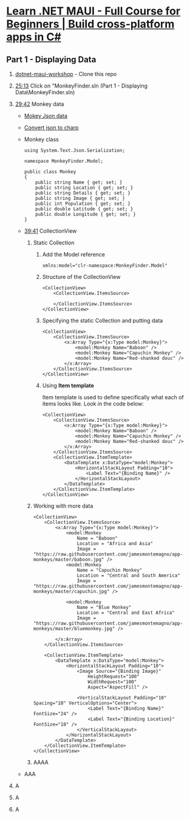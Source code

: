 # [Learn .NET MAUI - Full Course for Beginners | Build cross-platform apps in C#](https://youtu.be/DuNLR_NJv8U?si=5bi_V4ljtMNs5Wub)

## Part 1 - Displaying Data

1. [dotnet-maui-workshop](https://github.com/dotnet-presentations/dotnet-maui-workshop) - Clone this repo
      
2. [25:13](https://youtu.be/DuNLR_NJv8U?t=1513) Click on "MonkeyFinder.sln (Part 1 - Displaying Data\MonkeyFinder.sln)
   
3. [29:42](https://youtu.be/DuNLR_NJv8U?t=1608) Monkey data
   
   * [Mokey Json data](https://raw.githubusercontent.com/jamesmontemagno/app-monkeys/master/MonkeysApp/monkeydata.json)
   * [Convert json to charp](https://json2csharp.com/)
   * Monkey class

        ```
        using System.Text.Json.Serialization;

        namespace MonkeyFinder.Model;

        public class Monkey
        {
            public string Name { get; set; }
            public string Location { get; set; }
            public string Details { get; set; }
            public string Image { get; set; }
            public int Population { get; set; }
            public double Latitude { get; set; }
            public double Longitude { get; set; }
        }
        ```

   * [39:41](https://youtu.be/DuNLR_NJv8U?t=2381) CollectionView
  
        1. Static Collection
     
            1. Add the Model reference
         
                ```
                xmlns:model="clr-namespace:MonkeyFinder.Model"
                ```

            2. Structure of the CollectionView

                ```
                <CollectionView>
                    <CollectionView.ItemsSource>

                    </CollectionView.ItemsSource>
                </CollectionView>
                ```

            3. Specifying the static Collection and putting data
      
                ```
                <CollectionView>
                    <CollectionView.ItemsSource>
                        <x:Array Type="{x:Type model:Monkey}">
                            <model:Monkey Name="Baboon" />
                            <model:Monkey Name="Capuchin Monkey" />
                            <model:Monkey Name="Red-shanked douc" />
                        </x:Array>            
                    </CollectionView.ItemsSource>
                </CollectionView>
                ```

            4. Using **Item template** 
         
                Item template is used to define specifically what each of items looks like. Look in the code below:

                ```
                <CollectionView>
                    <CollectionView.ItemsSource>
                        <x:Array Type="{x:Type model:Monkey}">
                            <model:Monkey Name="Baboon" />
                            <model:Monkey Name="Capuchin Monkey" />
                            <model:Monkey Name="Red-shanked douc" />
                        </x:Array>            
                    </CollectionView.ItemsSource>
                    <CollectionView.ItemTemplate>
                        <DataTemplate x:DataType="model:Monkey">
                            <HorizontalStackLayout Padding="10">
                                <Label Text="{Binding Name}" />
                            </HorizontalStackLayout>
                        </DataTemplate>
                    </CollectionView.ItemTemplate>
                </CollectionView>
                ```

        2. Working with more data

            ```
            <CollectionView>
                <CollectionView.ItemsSource>
                    <x:Array Type="{x:Type model:Monkey}">
                        <model:Monkey
                            Name = "Baboon"
                            Location = "Africa and Asia"
                            Image = "https://raw.githubusercontent.com/jamesmontemagno/app-monkeys/master/baboon.jpg" />
                        <model:Monkey
                            Name = "Capuchin Monkey"
                            Location = "Central and South America"
                            Image = "https://raw.githubusercontent.com/jamesmontemagno/app-monkeys/master/capuchin.jpg" />

                        <model:Monkey
                            Name = "Blue Monkey"
                            Location = "Central and East Africa"
                            Image = "https://raw.githubusercontent.com/jamesmontemagno/app-monkeys/master/bluemonkey.jpg" />

                    </x:Array>
                </CollectionView.ItemsSource>

                <CollectionView.ItemTemplate>
                    <DataTemplate x:DataType="model:Monkey">
                        <HorizontalStackLayout Padding="10">
                            <Image Source="{Binding Image}"
                                HeightRequest="100"
                                WidthRequest="100"
                                Aspect="AspectFill" />
                            
                            <VerticalStackLayout Padding="10" Spacing="10" VerticalOptions="Center">
                                <Label Text="{Binding Name}" FontSize="24" />
                                <Label Text="{Binding Location}" FontSize="10" />
                            </VerticalStackLayout>
                        </HorizontalStackLayout>
                    </DataTemplate>
                </CollectionView.ItemTemplate>
            </CollectionView>            
            ```

        3. AAAA
   
   * AAA

4. A
5. A
6. A